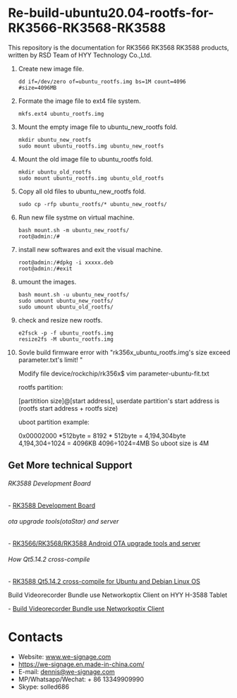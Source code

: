 # Re-build-ubuntu20.04-rootfs-for-RK3566-RK3568-RK3588
This repository is the documentation for RK3566 RK3568 RK3588 products, written by RSD Team of HYY Technology Co.,Ltd.



1. Create new image file.

   ```shell
   dd if=/dev/zero of=ubuntu_rootfs.img bs=1M count=4096 		#size=4096MB
   ```

2. Formate the image file to ext4 file system.

   ```shell
   mkfs.ext4 ubuntu_rootfs.img
   ```

3. Mount the empty image file to ubuntu_new_rootfs fold.

   ```shell
   mkdir ubuntu_new_rootfs
   sudo mount ubuntu_rootfs.img ubuntu_new_rootfs
   ```

4. Mount the old image file to ubuntu_rootfs fold.

   ```shell
   mkdir ubuntu_old_rootfs
   sudo mount ubuntu_rootfs.img ubuntu_old_rootfs
   ```

5. Copy all old files to ubuntu_new_rootfs fold.

   ```shell
   sudo cp -rfp ubuntu_rootfs/* ubuntu_new_rootfs/
   ```

6. Run new file systme on virtual machine.

   ````shell
   bash mount.sh -m ubuntu_new_rootfs/
   root@admin:/#
   ````

7. install new softwares and exit the visual machine.

   ````shell
   root@admin:/#dpkg -i xxxxx.deb
   root@admin:/#exit
   ````

8. umount the images.

   ````shell
   bash mount.sh -u ubuntu_new_rootfs/
   sudo umount ubuntu_new_rootfs/
   sudo umount ubuntu_old_rootfs/
   ````

9. check and resize new rootfs.

   ````shell
   e2fsck -p -f ubuntu_rootfs.img
   resize2fs -M ubuntu_rootfs.img
   ````

10. Sovle build firmware error with  "rk356x_ubuntu_rootfs.img's size exceed parameter.txt's limit! "

    Modify file device/rockchip/rk356x$ vim parameter-ubuntu-fit.txt

    rootfs partition:  	

    [partitition size]@[start address], userdate partition's start address is (rootfs start address + rootfs size)

    uboot partition example: 

    0x00002000 *512byte = 8192 * 512byte = 4,194,304byte 4,194,304÷1024 = 4096KB  4096÷1024=4MB  So uboot size is 4M



## Get More technical Support

###### RK3588 Development Board

\- [RK3588 Development Board](https://github.com/industrialtablet/RK3588-Development-Board)

###### ota upgrade tools(otaStar) and server

\- [RK3566/RK3568/RK3588 Android OTA upgrade tools and server](https://github.com/tablet-pc/otastar)

###### How Qt5.14.2 cross-compile

\- [RK3588 Qt5.14.2 cross-compile for Ubuntu and Debian Linux OS](https://github.com/pengyixing/qt-everywhere-src-5.14.2-cross-compile-for-RK3566-RK3568-RK3588)

Build Videorecorder Bundle use Networkoptix Client on HYY H-3588 Tablet

\- [Build Videorecorder Bundle use Networkoptix Client](https://github.com/industrialtablet/Build-Videorecorder-Bundle-use-Networkoptix-Client-on-HYY-RK3566-Tablet)



# Contacts

- Website: www.we-signage.com
- https://we-signage.en.made-in-china.com/
- E-mail: dennis@we-signage.com
- MP/Whatsapp/Wechat: + 86 13349909990
- Skype: solled686
